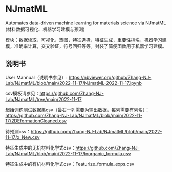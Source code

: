 # NJmatML

Automates data-driven machine learning for materials science via NJmatML (材料数据可视化、机器学习建模与预测)

模块：数据读取，可视化，热图，特征选择，特征生成，重要性排名，机器学习建模，准确率计算，交叉验证，符号回归等等。封装了简便函数用于机器学习建模。

## 说明书
User Mannual（说明书参见）: https://nbviewer.org/github/Zhang-NJ-Lab/NJmatML/blob/main/2022-11-17/NJmatML-2022-11-17.ipynb    

csv模板请参见：https://github.com/Zhang-NJ-Lab/NJmatML/tree/main/2022-11-17  

起始训练测试数据集csv（最右一列需要为输出数据，每列需要有列名）：https://github.com/Zhang-NJ-Lab/NJmatML/blob/main/2022-11-17/2DEformationCleaned.csv 

待预测csv：https://github.com/Zhang-NJ-Lab/NJmatML/blob/main/2022-11-17/x_New.csv 

特征生成中的无机材料化学式csv：https://github.com/Zhang-NJ-Lab/NJmatML/blob/main/2022-11-17/Inorganic_formula.csv 

特征生成中的有机材料化学式csv：Featurize_formula_exps.csv

